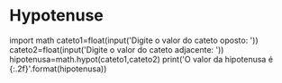 # Hypotenuse
import math
cateto1=float(input('Digite o valor do cateto oposto: '))
cateto2=float(input('Digite o valor do cateto adjacente: '))
hipotenusa=math.hypot(cateto1,cateto2)
print('O valor da hipotenusa é {:.2f}'.format(hipotenusa))
